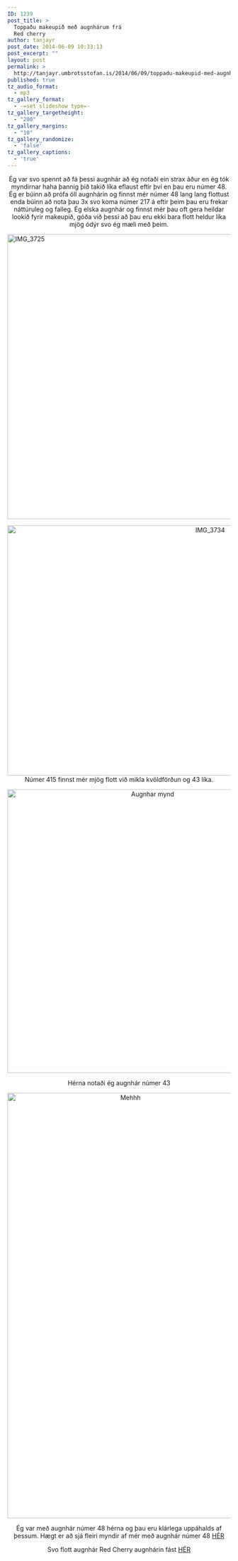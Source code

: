 ```yaml
---
ID: 1239
post_title: >
  Toppaðu makeupið með augnhárum frá
  Red cherry
author: tanjayr
post_date: 2014-06-09 10:33:13
post_excerpt: ""
layout: post
permalink: >
  http://tanjayr.umbrotsstofan.is/2014/06/09/toppadu-makeupid-med-augnharum-fra-red-cherry/
published: true
tz_audio_format:
  - mp3
tz_gallery_format:
  - -=set slideshow type=-
tz_gallery_targetheight:
  - "200"
tz_gallery_margins:
  - "10"
tz_gallery_randomize:
  - 'false'
tz_gallery_captions:
  - 'true'
---
```

<p style="text-align: center;">Ég var svo spennt að fá þessi augnhár að ég notaði ein strax áður en ég tók myndirnar haha þannig þið takið líka eflaust eftir því en þau eru númer 48. Ég er búinn að prófa öll augnhárin og finnst mér númer 48 lang lang flottust enda búinn að nota þau 3x svo koma númer 217 á eftir þeim þau eru frekar náttúruleg og falleg. Ég elska augnhár og finnst mér þau oft gera heildar lookið fyrir makeupið, góða við þessi að þau eru ekki bara flott heldur líka mjög ódýr svo ég mæli með þeim.
<!--more--></p>
<a href="http://www.tanjayr.com/wp-content/uploads/2014/06/IMG_3725.jpg"><img class="aligncenter wp-image-1365 size-large" src="http://www.tanjayr.com/wp-content/uploads/2014/06/IMG_3725-1024x732.jpg" alt="IMG_3725" width="900" height="643" /></a>
<p style="text-align: center;"><a href="http://www.tanjayr.com/wp-content/uploads/2014/06/IMG_37341.jpg"><img class="aligncenter wp-image-1368 size-large" src="http://www.tanjayr.com/wp-content/uploads/2014/06/IMG_37341-1024x643.jpg" alt="IMG_3734" width="900" height="565" /></a>Númer 415 finnst mér mjög flott við mikla kvöldförðun og 43 líka.</p>
<p style="text-align: center;"><a href="http://www.tanjayr.com/wp-content/uploads/2014/06/Augnhar-mynd.jpg"><img class="aligncenter wp-image-1369 size-full" src="http://www.tanjayr.com/wp-content/uploads/2014/06/Augnhar-mynd.jpg" alt="Augnhar mynd" width="640" height="640" />
</a></p>
<p style="text-align: center;">Hérna notaði ég augnhár númer 43</p>
<p style="text-align: center;"><a href="http://www.tanjayr.com/wp-content/uploads/2014/06/Mehhh.jpg"><img class="aligncenter wp-image-1370 size-full" src="http://www.tanjayr.com/wp-content/uploads/2014/06/Mehhh.jpg" alt="Mehhh" width="540" height="960" /></a></p>
<p style="text-align: center;"></p>
<p style="text-align: center;">Ég var með augnhár númer 48 hérna og þau eru klárlega uppáhalds af þessum. Hægt er að sjá fleiri myndir af mér með augnhár númer 48 <a title="HÉR" href="http://www.tanjayr.com/midnaeturopnun-smaralindar-i-gaer/" target="_blank">HÉR</a></p>
<p style="text-align: center;">Svo flott augnhár
Red Cherry augnhárin fást <a title="HÉR" href="https://www.facebook.com/augnhar2?fref=ts" target="_blank">HÉR</a></p>